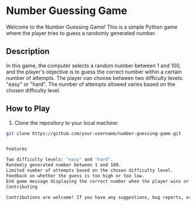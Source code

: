 # Number Guessing Game

Welcome to the Number Guessing Game! This is a simple Python game where the player tries to guess a randomly generated number.

## Description

In this game, the computer selects a random number between 1 and 100, and the player's objective is to guess the correct number within a certain number of attempts. The player can choose between two difficulty levels: "easy" or "hard". The number of attempts allowed varies based on the chosen difficulty level.

## How to Play

1. Clone the repository to your local machine:

```bash
git clone https://github.com/your-username/number-guessing-game.git


Features

Two difficulty levels: "easy" and "hard".
Randomly generated number between 1 and 100.
Limited number of attempts based on the chosen difficulty level.
Feedback on whether the guess is too high or too low.
End game message displaying the correct number when the player wins or loses.
Contributing

Contributions are welcome! If you have any suggestions, bug reports, or feature requests, please open an issue or submit a pull request.
